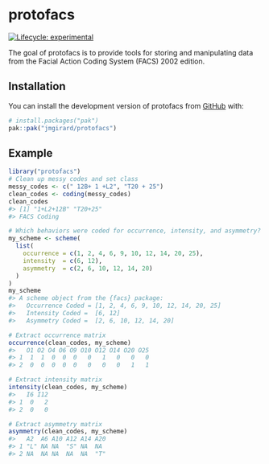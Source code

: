 
<!-- README.md is generated from README.Rmd. Please edit that file -->

# protofacs

<!-- badges: start -->

[![Lifecycle:
experimental](https://img.shields.io/badge/lifecycle-experimental-orange.svg)](https://lifecycle.r-lib.org/articles/stages.html#experimental)
<!-- badges: end -->

The goal of protofacs is to provide tools for storing and manipulating
data from the Facial Action Coding System (FACS) 2002 edition.

## Installation

You can install the development version of protofacs from
[GitHub](https://github.com/) with:

``` r
# install.packages("pak")
pak::pak("jmgirard/protofacs")
```

## Example

``` r
library("protofacs")
# Clean up messy codes and set class
messy_codes <- c(" 12B+ 1 +L2", "T20 + 25")
clean_codes <- coding(messy_codes)
clean_codes
#> [1] "1+L2+12B" "T20+25"  
#> FACS Coding
```

``` r
# Which behaviors were coded for occurrence, intensity, and asymmetry?
my_scheme <- scheme(
  list(
    occurrence = c(1, 2, 4, 6, 9, 10, 12, 14, 20, 25),
    intensity  = c(6, 12),
    asymmetry  = c(2, 6, 10, 12, 14, 20)
  )
)
my_scheme
#> A scheme object from the {facs} package:
#>   Occurrence Coded = [1, 2, 4, 6, 9, 10, 12, 14, 20, 25]
#>   Intensity Coded =  [6, 12]
#>   Asymmetry Coded =  [2, 6, 10, 12, 14, 20]
```

``` r
# Extract occurrence matrix
occurrence(clean_codes, my_scheme)
#>   O1 O2 O4 O6 O9 O10 O12 O14 O20 O25
#> 1  1  1  0  0  0   0   1   0   0   0
#> 2  0  0  0  0  0   0   0   0   1   1

# Extract intensity matrix
intensity(clean_codes, my_scheme)
#>   I6 I12
#> 1  0   2
#> 2  0   0

# Extract asymmetry matrix
asymmetry(clean_codes, my_scheme)
#>   A2  A6 A10 A12 A14 A20
#> 1 "L" NA NA  "S" NA  NA 
#> 2 NA  NA NA  NA  NA  "T"
```
